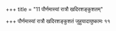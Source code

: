 +++
title = "11 पौर्णमास्यां रात्रौ खदिरशङ्कुशतम्"

+++
पौर्णमास्यां रात्रौ खदिरशङ्कुशतं जुहुयादायुष्कामः ११